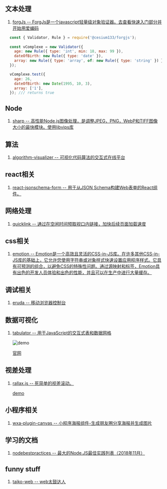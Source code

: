 ## 文本处理
1. [forgJs -- ForgJs是一个javascript轻量级对象验证器。去查看快速入门部分并开始用爱编码](https://github.com/oussamahamdaoui/forgJs)
```js
  const { Validator, Rule } = require('@cesium133/forgjs');
  
  const vComplexe = new Validator({
    age: new Rule({ type: 'int', min: 18, max: 99 }),
    dateOfBirth: new Rule({ type: 'date' }),
    array: new Rule({ type: 'array', of: new Rule({ type: 'string' }) }),
  });

  vComplexe.test({
    age: 26,
    dateOfBirth: new Date(1995, 10, 3),
    array: ['1'],
  }); /// returns true
  ```
## Node
1. [sharp -- 高性能Node.js图像处理，是调整JPEG，PNG，WebP和TIFF图像大小的最快模块。使用libvips库](https://github.com/lovell/sharp)
## 算法
1. [algorithm-visualizer -- 可视化代码算法的交互式在线平台](https://github.com/algorithm-visualizer/algorithm-visualizer)
## react相关
1. [react-jsonschema-form -- 用于从JSON Schema构建Web表单的React组件。](https://github.com/mozilla-services/react-jsonschema-form)
## 网络处理
1. [quicklink -- 通过在空闲时间预取视口内链接，加快后续页面加载速度](https://github.com/GoogleChromeLabs/quicklink)
## css相关
1. [emotion -- Emotion是一个高效且灵活的CSS-in-JS库。在许多其他CSS-in-JS库的基础上，它允许您使用字符串或对象样式快速设置应用程序样式。它具有可预测的组合，以避免CSS的特殊性问题。通过源映射和标签，Emotion具有出色的开发人员体验和出色的性能，并且可以在生产中进行大量缓存。](https://github.com/emotion-js/emotion)
## 调试相关
1. [eruda -- 移动浏览器控制台](https://github.com/liriliri/eruda)
## 数据可视化
1. [tabulator -- 用于JavaScript的交互式表和数据网格](https://github.com/olifolkerd/tabulator)

    ![demo](https://camo.githubusercontent.com/9c2d6ef191915ab62b8ebebd89b872117d50fb3a/687474703a2f2f746162756c61746f722e696e666f2f696d616765732f746162756c61746f725f7461626c652e6a7067)

    [官网](http://tabulator.info/)
## 视差处理
1. [rallax.js -- 死简单的视差滚动。](https://github.com/ChrisCavs/rallax.js)

    [demo](https://chriscavs.github.io/rallax-demo/)
## 小程序相关
1. [wxa-plugin-canvas -- 小程序海报组件-生成朋友圈分享海报并生成图片](https://github.com/jasondu/wxa-plugin-canvas)
## 学习的文档
1. [nodebestpractices -- 最大的Node.JS最佳实践列表（2018年11月）](https://github.com/i0natan/nodebestpractices)
## funny stuff
1. [taiko-web -- web太鼓达人](https://github.com/bui/taiko-web)